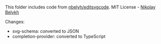 This folder includes code from
[nbelyh/editsvgcode](https://github.com/nbelyh/editsvgcode). MIT License -
[Nikolay Belykh](https://github.com/nbelyh)

Changes:

- svg-schema: converted to JSON
- completion-provider: converted to TypeScript
